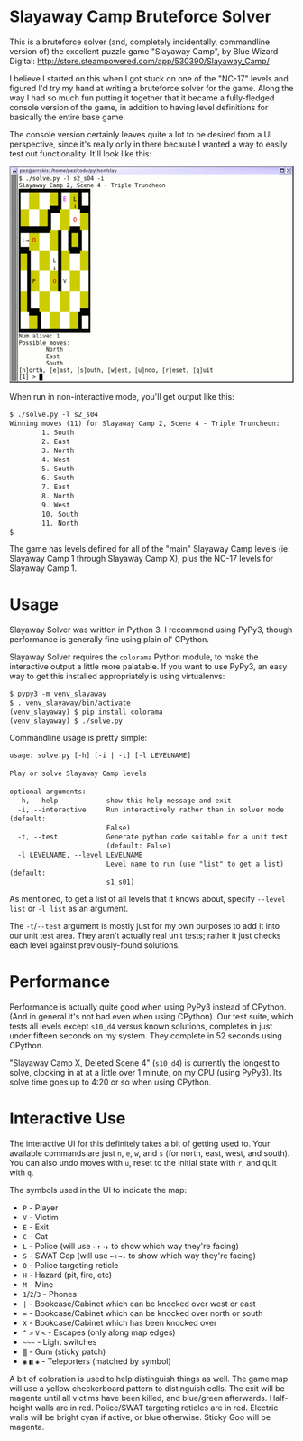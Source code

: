 Slayaway Camp Bruteforce Solver
===============================

This is a bruteforce solver (and, completely incidentally, commandline
version of) the excellent puzzle game "Slayaway Camp", by Blue Wizard
Digital: http://store.steampowered.com/app/530390/Slayaway_Camp/

I believe I started on this when I got stuck on one of the "NC-17"
levels and figured I'd try my hand at writing a bruteforce solver for
the game.  Along the way I had so much fun putting it together that
it became a fully-fledged console version of the game, in addition to
having level definitions for basically the entire base game.

The console version certainly leaves quite a lot to be desired from
a UI perspective, since it's really only in there because I wanted a
way to easily test out functionality.  It'll look like this:

![Interactive Mode](screenshot.png)

When run in non-interactive mode, you'll get output like this:

    $ ./solve.py -l s2_s04
    Winning moves (11) for Slayaway Camp 2, Scene 4 - Triple Truncheon:
            1. South
            2. East
            3. North
            4. West
            5. South
            6. South
            7. East
            8. North
            9. West
            10. South
            11. North
    $

The game has levels defined for all of the "main" Slayaway Camp levels
(ie: Slayaway Camp 1 through Slayaway Camp X), plus the NC-17 levels for
Slayaway Camp 1.

Usage
=====

Slayaway Solver was written in Python 3.  I recommend using PyPy3, though
performance is generally fine using plain ol' CPython.

Slayaway Solver requires the `colorama` Python module, to make the interactive
output a little more palatable.  If you want to use PyPy3, an easy way to get
this installed appropriately is using virtualenvs:

    $ pypy3 -m venv_slayaway
    $ . venv_slayaway/bin/activate
    (venv_slayaway) $ pip install colorama
    (venv_slayaway) $ ./solve.py

Commandline usage is pretty simple:

	usage: solve.py [-h] [-i | -t] [-l LEVELNAME]

	Play or solve Slayaway Camp levels

	optional arguments:
	  -h, --help            show this help message and exit
	  -i, --interactive     Run interactively rather than in solver mode (default:
							False)
	  -t, --test            Generate python code suitable for a unit test
							(default: False)
	  -l LEVELNAME, --level LEVELNAME
							Level name to run (use "list" to get a list) (default:
							s1_s01)

As mentioned, to get a list of all levels that it knows about, specify
`--level list` or `-l list` as an argument.

The `-t`/`--test` argument is mostly just for my own purposes to add it into
our unit test area.  They aren't actually real unit tests; rather it just checks
each level against previously-found solutions.

Performance
===========

Performance is actually quite good when using PyPy3 instead of CPython.  (And in
general it's not bad even when using CPython).  Our test suite, which tests all
levels except `s10_d4` versus known solutions, completes in just under fifteen
seconds on my system.  They complete in 52 seconds using CPython.

"Slayaway Camp X, Deleted Scene 4" (`s10_d4`) is currently the longest to solve,
clocking in at at a little over 1 minute, on my CPU (using PyPy3).  Its solve
time goes up to 4:20 or so when using CPython.

Interactive Use
===============

The interactive UI for this definitely takes a bit of getting used to.  Your
available commands are just `n`, `e`, `w`, and `s` (for north, east, west, and
south).  You can also undo moves with `u`, reset to the initial state with `r`,
and quit with `q`.

The symbols used in the UI to indicate the map:

* `P` - Player
* `V` - Victim
* `E` - Exit
* `C` - Cat
* `L` - Police (will use `←↑→↓` to show which way they're facing)
* `S` - SWAT Cop (will use `←↑→↓` to show which way they're facing)
* `O` - Police targeting reticle
* `H` - Hazard (pit, fire, etc)
* `M` - Mine
* `1`/`2`/`3` - Phones
* `|` - Bookcase/Cabinet which can be knocked over west or east
* `=` - Bookcase/Cabinet which can be knocked over north or south
* `X` - Bookcase/Cabinet which has been knocked over
* `^` `>` `V` `<` - Escapes (only along map edges)
* `~~~` - Light switches
* `▒` - Gum (sticky patch)
* `◉` `◧` `◈` - Teleporters (matched by symbol)

A bit of coloration is used to help distinguish things as well.  The game
map will use a yellow checkerboard pattern to distinguish cells.  The exit
will be magenta until all victims have been killed, and blue/green afterwards.
Half-height walls are in red.  Police/SWAT targeting reticles are in red.
Electric walls will be bright cyan if active, or blue otherwise.  Sticky
Goo will be magenta.
